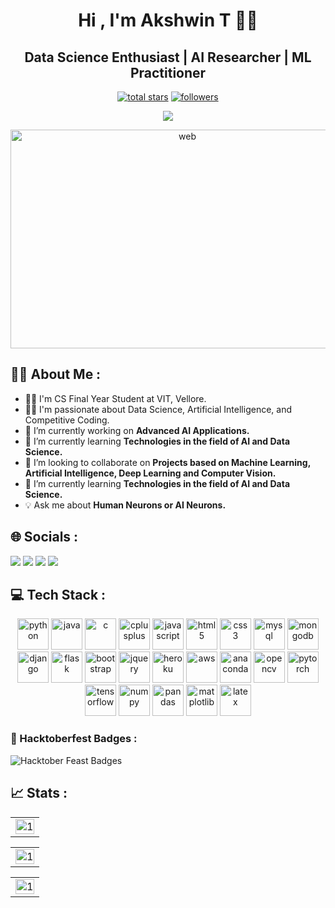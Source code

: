 <h1 align = 'center'>Hi , I'm Akshwin T 👋👋</h1>
<h2 align = 'center'> Data Science Enthusiast | AI Researcher | ML Practitioner </h2>
<p align="center"> 
  <a href="https://github.com/akshwin?tab=repositories&sort=stargazers">
    <img alt="total stars" title="Total stars on GitHub" src="https://custom-icon-badges.demolab.com/github/stars/akshwin?color=FFBF00&style=for-the-badge&labelColor=ff5e00&logo=star"/></a>
  <a href="https://github.com/akshwin?tab=followers">
    <img alt="followers" title="Follow me on Github" src="https://custom-icon-badges.demolab.com/github/followers/akshwin?color=236ad3&labelColor=1155ba&style=for-the-badge&logo=person-add&label=Follow&logoColor=white"/></a>
<p align="center"> <img src="https://komarev.com/ghpvc/?username=akshwin&style=for-the-badge&color=0a2647"> </p>
  
<p align="center">
  <img src="https://images.theconversation.com/files/642582/original/file-20250115-15-vekshv.jpg?ixlib=rb-4.1.0&rect=0%2C0%2C2683%2C1786&q=20&auto=format&w=320&fit=clip&dpr=2&usm=12&cs=strip" alt="web" width="550" height="350"/>

## 🧑‍🎓 About Me :

- 👨‍🎓 I'm CS Final Year Student at VIT, Vellore.
- 👨‍💻 I'm passionate about Data Science, Artificial Intelligence, and Competitive Coding.
- 🔭 I’m currently working on **Advanced AI Applications.**
- 🌱 I’m currently learning **Technologies in the field of  AI and Data Science.**
- 👯 I’m looking to collaborate on **Projects based on Machine Learning, Artificial Intelligence, Deep Learning and Computer Vision.**
- 🌱 I’m currently learning **Technologies in the field of  AI and Data Science.**
- 💡 Ask me about **Human Neurons or AI Neurons.**

## 🌐 Socials : 
<div >
  <a href="https://linkedin.com/in/akshwin"><img src="https://img.shields.io/badge/LinkedIn-0077B5?style=for-the-badge&logo=linkedin&logoColor=white"></a>
  <a href="https://twitter.com/akshwin_2003"><img src="https://img.shields.io/badge/Twitter-1DA1F2?style=for-the-badge&logo=twitter&logoColor=white"></a>
  <a href="https://leetcode.com/akshwin/"><img src="https://img.shields.io/badge/-LeetCode-FFA116?style=for-the-badge&logo=LeetCode&logoColor=black"></a>
  <a href="https://github.com/akshwin"><img src="https://img.shields.io/badge/GitHub-100000?style=for-the-badge&logo=github&logoColor=white"></a>

  <!-- <a href="https://raj03kumar.github.io"><img src="https://img.shields.io/badge/website-000000?style=for-the-badge&logo=About.me&logoColor=white"></a> -->
</div>

## 💻 Tech Stack :

<div align="center">
  <img src="https://cdn.jsdelivr.net/gh/devicons/devicon/icons/python/python-original.svg" height="50" alt="python"/>
  <img src="https://cdn.jsdelivr.net/gh/devicons/devicon/icons/java/java-original.svg" height="50" alt="java"/>
  <img src="https://cdn.jsdelivr.net/gh/devicons/devicon/icons/c/c-original.svg" height="50" alt="c"/>
  <img src="https://cdn.jsdelivr.net/gh/devicons/devicon/icons/cplusplus/cplusplus-original.svg" height="50" alt="cplusplus"/>
  <img src="https://cdn.jsdelivr.net/gh/devicons/devicon/icons/javascript/javascript-original.svg" height="50" alt="javascript"/>
  <img src="https://cdn.jsdelivr.net/gh/devicons/devicon/icons/html5/html5-original.svg" height="50" alt="html5"/>
  <img src="https://cdn.jsdelivr.net/gh/devicons/devicon/icons/css3/css3-original.svg" height="50" alt="css3"/>
  <img src="https://cdn.jsdelivr.net/gh/devicons/devicon/icons/mysql/mysql-original.svg" height="50" alt="mysql"/>
  <img src="https://cdn.jsdelivr.net/gh/devicons/devicon/icons/mongodb/mongodb-original.svg" height="50" alt="mongodb"/>
  <img src="https://cdn.jsdelivr.net/gh/devicons/devicon/icons/django/django-plain.svg" height="50" alt="django"/>
  <img src="https://cdn.jsdelivr.net/gh/devicons/devicon/icons/flask/flask-original.svg" height="50" alt="flask"/>
  <img src="https://cdn.jsdelivr.net/gh/devicons/devicon/icons/bootstrap/bootstrap-original.svg" height="50" alt="bootstrap"/>
  <img src="https://cdn.jsdelivr.net/gh/devicons/devicon/icons/jquery/jquery-original.svg" height="50" alt="jquery"/>
  <img src="https://cdn.jsdelivr.net/gh/devicons/devicon/icons/heroku/heroku-original.svg" height="50" alt="heroku"/>
  <img src="https://cdn.jsdelivr.net/gh/devicons/devicon/icons/amazonwebservices/amazonwebservices-original.svg" height="50" alt="aws"/>
  <img src="https://cdn.jsdelivr.net/gh/devicons/devicon/icons/anaconda/anaconda-original.svg" height="50" alt="anaconda"/>
  <img src="https://cdn.jsdelivr.net/gh/devicons/devicon/icons/opencv/opencv-original.svg" height="50" alt="opencv"/>
  <img src="https://cdn.jsdelivr.net/gh/devicons/devicon/icons/pytorch/pytorch-original.svg" height="50" alt="pytorch"/>
  <img src="https://cdn.jsdelivr.net/gh/devicons/devicon/icons/tensorflow/tensorflow-original.svg" height="50" alt="tensorflow"/>
  <img src="https://cdn.jsdelivr.net/gh/devicons/devicon/icons/numpy/numpy-original.svg" height="50" alt="numpy"/>
  <img src="https://cdn.jsdelivr.net/gh/devicons/devicon/icons/pandas/pandas-original.svg" height="50" alt="pandas"/>
  <img src="https://cdn.jsdelivr.net/gh/devicons/devicon/icons/matplotlib/matplotlib-original.svg" height="50" alt="matplotlib"/>
  <img src="https://cdn.jsdelivr.net/gh/devicons/devicon/icons/latex/latex-original.svg" height="50" alt="latex"/>
</div>

### 📔 Hacktoberfest Badges :

![Hacktober Feast Badges](https://holopin.me/akshwin)


## 📈  Stats : 
<table align="center">
  <tr>
    <td><img src="https://github-profile-summary-cards.vercel.app/api/cards/profile-details?username=akshwin&theme=monokai"  display=block width=100% height=auto  alt="1" ></td>
  </tr> 
</table>


<table align="center">
  <tr>
    <td><img src="https://github-readme-streak-stats.herokuapp.com/?user=akshwin&theme=monokai"  display=block width=100% height=auto  alt="1" ></td>
  </tr> 
</table>

<table align="center">
  <tr>
    <td><img src="https://github-readme-stats.vercel.app/api/top-langs?username=akshwin&theme=monokai&show_icons=true&locale=en&layout=compact"  display=block width=100% height=auto  alt="1" ></td>
  </tr> 
</table>




